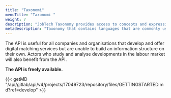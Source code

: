 ```yaml
---
title: "Taxonomi"
menuTitle: "Taxonomi "
weight: 7
description: "JobTech Taxonomy provides access to concepts and expressions used in the labour market, as well as information about how these are linked to each other. This applies, for example, to professional designations, competence terms or links between professions and competences. The professional designations are structured according to the Standard for Swedish Classification of Occupations (SSYK)."
metadescription: "Taxonomy that contains languages ​​that are commonly used in the labor market, for better matching between jobs and jobseekers."
---
```


The API is useful for all companies and organisations that develop and offer digital matching services but are unable to build an information structure on their own. Actors who study and analyse developments in the labour market will also benefit from the API.

**The API is freely available.**


{{< getMD "/api/gitlab/api/v4/projects/17049723/repository/files/GETTINGSTARTED.md?ref=develop" >}}

